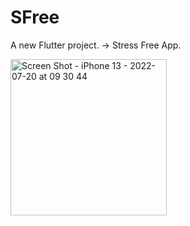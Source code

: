 # SFree

A new Flutter project. -> Stress Free App.

<img width="250" alt="Screen Shot - iPhone 13 - 2022-07-20 at 09 30 44" src="https://user-images.githubusercontent.com/97303474/180008298-b34a27c1-1ba7-4402-b228-6da2b13fbe91.png">

<!-- ![Simulator Screen Shot - iPhone 13 - 2022-07-20 at 09 30 44](https://user-images.githubusercontent.com/97303474/180008298-b34a27c1-1ba7-4402-b228-6da2b13fbe91.png) -->

